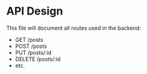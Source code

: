 # API Design

This file will document all routes used in the backend:
- GET /posts
- POST /posts
- PUT /posts/:id
- DELETE /posts/:id
- etc.


